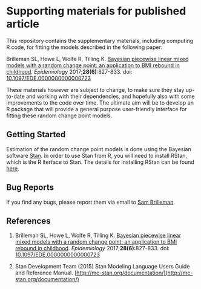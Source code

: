 # Supporting materials for published article

This repository contains the supplementary materials, including computing R code, for fitting the models described in the following paper:

Brilleman SL, Howe L, Wolfe R, Tilling K. [Bayesian piecewise linear mixed models with a random change point: an application to BMI rebound in childhood](https://journals.lww.com/epidem/fulltext/2017/11000/Bayesian_Piecewise_Linear_Mixed_Models_With_a.10.aspx). *Epidemiology* 2017;**28(6)**:827-833. doi: [10.1097/EDE.0000000000000723](https://doi.org/10.1097/EDE.0000000000000723)

These materials however are subject to change, to make sure they stay up-to-date and working with their dependencies, and hopefully also with some improvements to the code over time. The ultimate aim will be to develop an R package that will provide a general purpose user-friendly interface for fitting these random change point models. 

## Getting Started

Estimation of the random change point models is done using the Bayesian software [Stan](http://mc-stan.org). In order to use Stan from R, you will need to install RStan, which is the R iterface to Stan. The details for installing RStan can be found [here](https://github.com/stan-dev/rstan/wiki/RStan-Getting-Started).

## Bug Reports

If you find any bugs, please report them via email to [Sam Brilleman](mailto:sam.brilleman@monash.edu).

## References

1. Brilleman SL, Howe L, Wolfe R, Tilling K. [Bayesian piecewise linear mixed models with a random change point: an application to BMI rebound in childhood](https://journals.lww.com/epidem/fulltext/2017/11000/Bayesian_Piecewise_Linear_Mixed_Models_With_a.10.aspx). *Epidemiology* 2017;**28(6)**:827-833. doi: [10.1097/EDE.0000000000000723](https://doi.org/10.1097/EDE.0000000000000723)

2. Stan Development Team (2015) Stan Modeling Language Users Guide and Reference Manual. [http://mc-stan.org/documentation/](http://mc-stan.org/documentation/)

